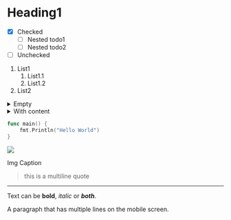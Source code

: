 # Heading1

- [x] Checked
  - [ ] Nested todo1
  - [ ] Nested todo2
- [ ] Unchecked

1. List1
    1. List1.1
    1. List1.2
1. List2

<details>
<summary>Empty</summary>
</details>
<details>
<summary>With content</summary>

- List1
  - List1.1
  - List1.2
- List2

</details>

```go
func main() {
    fmt.Println("Hello World")
}
```

![](https://s3.us-west-2.amazonaws.com/image)
<figcaption>

Img Caption

</figcaption>

> this is
a multiline quote
---

Text can be **bold**, *italic* or ***both***.

A paragraph that has multiple lines on the mobile screen.

